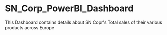 # SN_Corp_PowerBI_Dashboard
This Dashboard contains details about SN Copr's Total sales of their various products across Europe
